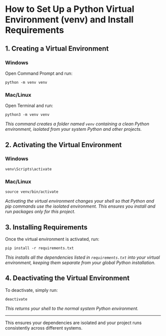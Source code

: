 # How to Set Up a Python Virtual Environment (venv) and Install Requirements

## 1. Creating a Virtual Environment

### Windows
Open Command Prompt and run:
```
python -m venv venv
```

### Mac/Linux
Open Terminal and run:
```
python3 -m venv venv
```

*This command creates a folder named `venv` containing a clean Python environment, isolated from your system Python and other projects.*

## 2. Activating the Virtual Environment

### Windows
```
venv\Scripts\activate
```

### Mac/Linux
```
source venv/bin/activate
```

*Activating the virtual environment changes your shell so that Python and pip commands use the isolated environment. This ensures you install and run packages only for this project.*

## 3. Installing Requirements
Once the virtual environment is activated, run:
```
pip install -r requirements.txt
```

*This installs all the dependencies listed in `requirements.txt` into your virtual environment, keeping them separate from your global Python installation.*

## 4. Deactivating the Virtual Environment
To deactivate, simply run:
```
deactivate
```

*This returns your shell to the normal system Python environment.*

---
This ensures your dependencies are isolated and your project runs consistently across different systems.
